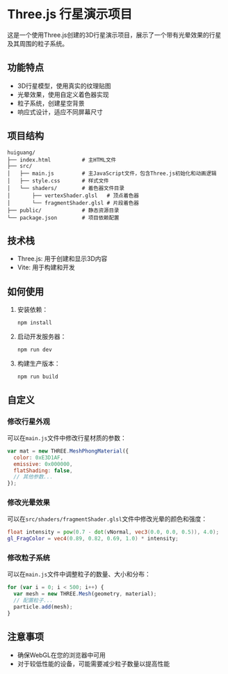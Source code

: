 # Three.js 行星演示项目

这是一个使用Three.js创建的3D行星演示项目，展示了一个带有光晕效果的行星及其周围的粒子系统。

## 功能特点

- 3D行星模型，使用真实的纹理贴图
- 光晕效果，使用自定义着色器实现
- 粒子系统，创建星空背景
- 响应式设计，适应不同屏幕尺寸

## 项目结构

```
huiguang/
├── index.html          # 主HTML文件
├── src/
│   ├── main.js         # 主JavaScript文件，包含Three.js初始化和动画逻辑
│   ├── style.css       # 样式文件
│   └── shaders/        # 着色器文件目录
│       ├── vertexShader.glsl   # 顶点着色器
│       └── fragmentShader.glsl # 片段着色器
├── public/             # 静态资源目录
└── package.json        # 项目依赖配置
```

## 技术栈

- Three.js: 用于创建和显示3D内容
- Vite: 用于构建和开发

## 如何使用

1. 安装依赖：
   ```
   npm install
   ```

2. 启动开发服务器：
   ```
   npm run dev
   ```

3. 构建生产版本：
   ```
   npm run build
   ```

## 自定义

### 修改行星外观

可以在`main.js`文件中修改行星材质的参数：

```javascript
var mat = new THREE.MeshPhongMaterial({
  color: 0xE3D1AF,
  emissive: 0x000000,
  flatShading: false,
  // 其他参数...
});
```

### 修改光晕效果

可以在`src/shaders/fragmentShader.glsl`文件中修改光晕的颜色和强度：

```glsl
float intensity = pow(0.7 - dot(vNormal, vec3(0.0, 0.0, 0.5)), 4.0); 
gl_FragColor = vec4(0.89, 0.82, 0.69, 1.0) * intensity;
```

### 修改粒子系统

可以在`main.js`文件中调整粒子的数量、大小和分布：

```javascript
for (var i = 0; i < 500; i++) {
  var mesh = new THREE.Mesh(geometry, material);
  // 配置粒子...
  particle.add(mesh);
}
```

## 注意事项

- 确保WebGL在您的浏览器中可用
- 对于较低性能的设备，可能需要减少粒子数量以提高性能

